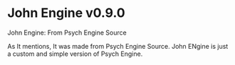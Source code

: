 # John Engine v0.9.0
John Engine: From Psych Engine Source

As It mentions, It was made from Psych Engine Source.
John ENgine is just a custom and simple version of Psych Engine.
